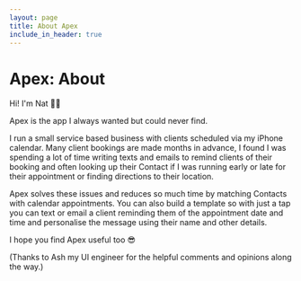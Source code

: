 ```yaml
---
layout: page
title: About Apex
include_in_header: true
---
```


# Apex: About

Hi! I'm Nat 👋🏼

Apex is the app I always wanted but could never find.

I run a small service based business with clients scheduled via my iPhone calendar. Many client bookings are made months in advance, I found I was spending a lot of time writing texts and emails to remind clients of their booking and often looking up their Contact if I was running early or late for their appointment or finding directions to their location.

Apex solves these issues and reduces so much time by matching Contacts with calendar appointments. You can also build a template so with just a tap you can text or email a client reminding them of the appointment date and time and personalise the message using their name and other details.

I hope you find Apex useful too 😎

(Thanks to Ash my UI engineer for the helpful comments and opinions along the way.)
